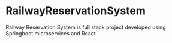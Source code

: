 # RailwayReservationSystem
Railway Reservation System is full stack project developed using Springboot microservices and React
